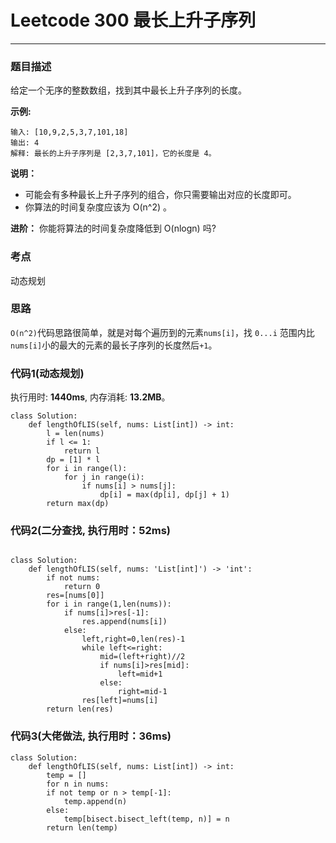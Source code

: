 # Leetcode 300 最长上升子序列
***
### 题目描述

给定一个无序的整数数组，找到其中最长上升子序列的长度。

**示例:**  

	输入: [10,9,2,5,3,7,101,18]
	输出: 4 
	解释: 最长的上升子序列是 [2,3,7,101]，它的长度是 4。

**说明：**   

* 可能会有多种最长上升子序列的组合，你只需要输出对应的长度即可。
* 你算法的时间复杂度应该为 O(n^2) 。

**进阶：** 你能将算法的时间复杂度降低到 O(nlogn) 吗?

### 考点

动态规划

### 思路

`O(n^2)`代码思路很简单，就是对每个遍历到的元素`nums[i]`，找 `0...i` 范围内比`nums[i]`小的最大的元素的最长子序列的长度然后`+1`。

### 代码1(动态规划)
执行用时: **1440ms**, 内存消耗: **13.2MB**。

```
class Solution:
    def lengthOfLIS(self, nums: List[int]) -> int:
        l = len(nums)
        if l <= 1:
            return l
        dp = [1] * l
        for i in range(l):
            for j in range(i):
                if nums[i] > nums[j]:
                    dp[i] = max(dp[i], dp[j] + 1)
        return max(dp)
```

### 代码2(二分查找, 执行用时：52ms)

```

class Solution:
    def lengthOfLIS(self, nums: 'List[int]') -> 'int':
        if not nums:
            return 0
        res=[nums[0]]
        for i in range(1,len(nums)):
            if nums[i]>res[-1]:
                res.append(nums[i])
            else:
                left,right=0,len(res)-1
                while left<=right:
                    mid=(left+right)//2
                    if nums[i]>res[mid]:
                        left=mid+1
                    else:
                        right=mid-1
                res[left]=nums[i]
        return len(res)
```


### 代码3(大佬做法, 执行用时：36ms)

```
class Solution:
    def lengthOfLIS(self, nums: List[int]) -> int:
        temp = []
        for n in nums:
	    if not temp or n > temp[-1]:
	        temp.append(n)
	    else:
	        temp[bisect.bisect_left(temp, n)] = n
        return len(temp)
```


